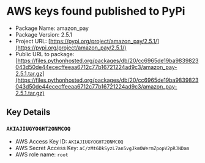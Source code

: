 # AWS keys found published to PyPi

* Package Name: amazon_pay
* Package Version: 2.5.1
* Project URL: [https://pypi.org/project/amazon_pay/2.5.1/](https://pypi.org/project/amazon_pay/2.5.1/)
* Public URL to package: [https://files.pythonhosted.org/packages/db/20/cc6965de19ba9839823043d50de44ececffeeaa6712c77b16721224ad9c3/amazon_pay-2.5.1.tar.gz](https://files.pythonhosted.org/packages/db/20/cc6965de19ba9839823043d50de44ececffeeaa6712c77b16721224ad9c3/amazon_pay-2.5.1.tar.gz)

## Key Details
### `AKIAJIUGYOGHT2ONMCOQ`

* AWS Access Key ID: `AKIAJIUGYOGHT2ONMCOQ`
* AWS Secret Access Key: `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` 
* AWS role name: `root`
